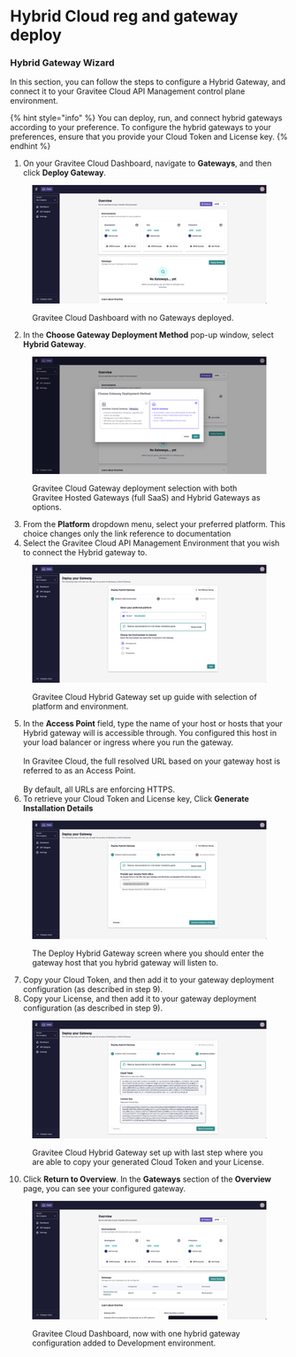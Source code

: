 # Hybrid Cloud reg and gateway deploy

### Hybrid Gateway Wizard

In this section, you can follow the steps to configure a Hybrid Gateway, and connect it to your Gravitee Cloud API Management control plane environment.

{% hint style="info" %}
You can deploy, run, and connect hybrid gateways according to your preference. To configure the hybrid gateways to your preferences, ensure that you provide your Cloud Token and License key.
{% endhint %}

1. On your Gravitee Cloud Dashboard, navigate to **Gateways**, and then click **Deploy Gateway**.

<figure><img src=".gitbook/assets/image (1) (1) (1).png" alt=""><figcaption><p>Gravitee Cloud Dashboard with no Gateways deployed.</p></figcaption></figure>

2. In the **Choose Gateway Deployment Method** pop-up window, select **Hybrid Gateway**.

<figure><img src=".gitbook/assets/image (1) (1) (1) (2).png" alt=""><figcaption><p>Gravitee Cloud Gateway deployment selection with both Gravitee Hosted Gateways (full SaaS) and Hybrid Gateways as options.</p></figcaption></figure>

3. From the **Platform** dropdown menu, select your preferred platform. This choice changes only the link reference to documentation
4. Select the Gravitee Cloud API Management Environment that you wish to connect the Hybrid gateway to.

<figure><img src=".gitbook/assets/image (270).png" alt=""><figcaption><p>Gravitee Cloud Hybrid Gateway set up guide with selection of platform and environment.</p></figcaption></figure>

5. In the **Access Point** field, type the name of your host or hosts that your Hybrid gateway will is accessible through. You configured this host in your load balancer or ingress where you run the gateway.\
   \
   In Gravitee Cloud, the full resolved URL based on your gateway host is referred to as an Access Point.\
   \
   By default, all URLs are enforcing HTTPS.
6. To retrieve your Cloud Token and License key, Click **Generate Installation Details**

<figure><img src=".gitbook/assets/image (3).png" alt=""><figcaption><p>The Deploy Hybrid Gateway screen where you should enter the gateway host that you hybrid gateway will listen to.</p></figcaption></figure>

7. Copy your Cloud Token, and then add it to your gateway deployment configuration (as described in step 9).
8. Copy your License, and then add it to your gateway deployment configuration (as described in step 9).

<figure><img src=".gitbook/assets/image (4).png" alt=""><figcaption><p>Gravitee Cloud Hybrid Gateway set up with last step where you are able to copy your generated Cloud Token and your License.</p></figcaption></figure>

10. Click **Return to Overview**. In the **Gateways** section of the **Overview** page, you can see your configured gateway.

<figure><img src=".gitbook/assets/image (6).png" alt=""><figcaption><p>Gravitee Cloud Dashboard, now with one hybrid gateway configuration added to Development environment.</p></figcaption></figure>
